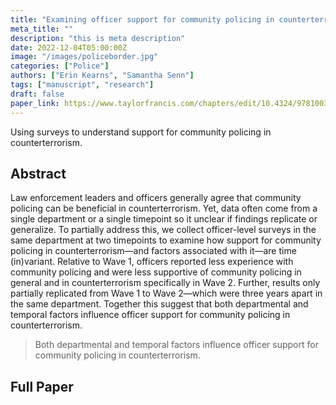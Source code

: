 ```yaml
---
title: "Examining officer support for community policing in counterterrorism over time"
meta_title: ""
description: "this is meta description"
date: 2022-12-04T05:00:00Z
image: "/images/policeborder.jpg"
categories: ["Police"]
authors: ["Erin Kearns", "Samantha Senn"]
tags: ["manuscript", "research"]
draft: false
paper_link: https://www.taylorfrancis.com/chapters/edit/10.4324/9781003136965-21/examining-officer-support-community-policing-counterterrorism-time-1-erin-kearns-samantha-senn
---
```


Using surveys to understand support for community policing in counterterrorism.

<!--more-->

## Abstract

Law enforcement leaders and officers generally agree that community policing can be beneficial in counterterrorism. Yet, data often come from a single department or a single timepoint so it unclear if findings replicate or generalize. To partially address this, we collect officer-level surveys in the same department at two timepoints to examine how support for community policing in counterterrorism—and factors associated with it—are time (in)variant. Relative to Wave 1, officers reported less experience with community policing and were less supportive of community policing in general and in counterterrorism specifically in Wave 2. Further, results only partially replicated from Wave 1 to Wave 2—which were three years apart in the same department. Together this suggest that both departmental and temporal factors influence officer support for community policing in counterterrorism. 

> Both departmental and temporal factors influence officer support for community policing in counterterrorism. 

## Full Paper